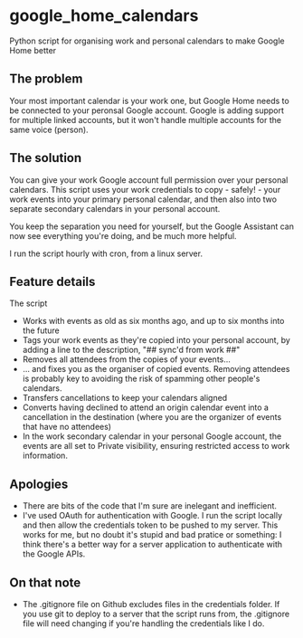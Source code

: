 # google_home_calendars
Python script for organising work and personal calendars to make Google Home better

## The problem
Your most important calendar is your work one, but Google Home needs to be connected to your peronsal Google account. Google is adding support for multiple linked accounts, but it won't handle multiple accounts for the same voice (person).

## The solution
You can give your work Google account full permission over your personal calendars. This script uses your work credentials to copy - safely! - your work events into your primary personal calendar, and then also into two separate secondary calendars in your personal account.

You keep the separation you need for yourself, but the Google Assistant can now see everything you're doing, and be much more helpful.

I run the script hourly with cron, from a linux server.

## Feature details
The script
- Works with events as old as six months ago, and up to six months into the future
- Tags your work events as they're copied into your personal account, by adding a line to the description, "## sync'd from work ##"
- Removes all attendees from the copies of your events...
- ... and fixes you as the organiser of copied events. Removing attendees is probably key to avoiding the risk of spamming other people's calendars.
- Transfers cancellations to keep your calendars aligned
- Converts having declined to attend an origin calendar event into a cancellation in the destination (where you are the organizer of events that have no attendees)
- In the work secondary calendar in your personal Google account, the events are all set to Private visibility, ensuring restricted access to work information.

## Apologies
- There are bits of the code that I'm sure are inelegant and inefficient.
- I've used OAuth for authentication with Google. I run the script locally and then allow the credentials token to be pushed to my server. This works for me, but no doubt it's stupid and bad pratice or something: I think there's a better way for a server application to authenticate with the Google APIs.

## On that note
- The .gitignore file on Github excludes files in the credentials folder. If you use git to deploy to a server that the script runs from, the .gitignore file will need changing if you're handling the credentials like I do.
